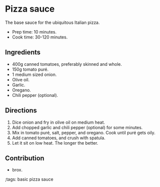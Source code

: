 # Pizza sauce

The base sauce for the ubiquitous Italian pizza.

- Prep time: 10 minutes.
- Cook time: 30-120 minutes.

## Ingredients

- 400g canned tomatoes, preferably skinned and whole.
- 150g tomato puré.
- 1 medium sized onion.
- Olive oil.
- Garlic.
- Oregano.
- Chili pepper (optional).

## Directions

1. Dice onion and fry in olive oil on medium heat.
2. Add chopped garlic and chili pepper (optional) for some minutes.
3. Mix in tomato puré, salt, pepper, and oregano. Cook until puré gets oily.
4. Add canned tomatoes, and crush with spatula.
5. Let it sit on low heat. The longer the better.

## Contribution

- brox.

;tags: basic pizza sauce
